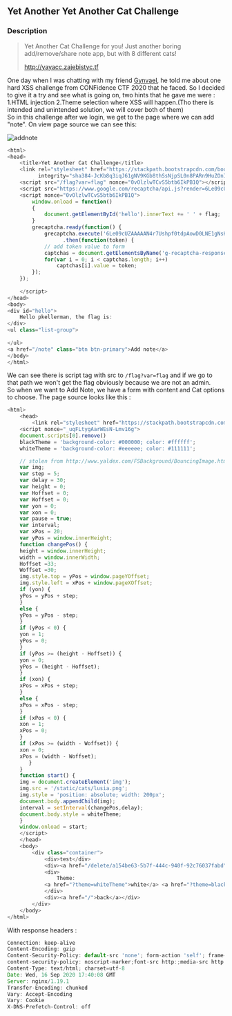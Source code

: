 <h2>Yet Another Yet Another Cat Challenge</h2>

<h3>Description</h3>

<blockquote>Yet Another Cat Challenge for you! Just another boring add/remove/share note app, but with 8 different cats!

http://yayacc.zajebistyc.tf</blockquote>



<p>One day when I was chatting with my friend <a href="https://gynvael.coldwind.pl/">Gynvael</a>, he told me about one hard XSS challenge from CONFidence CTF 2020 that he faced. So I decided to give it a try and see what is going on, two hints that he gave me were : 1.HTML injection 2.Theme selection where XSS will happen.(Tho there is intended and unintended solution, we will cover both of them)<br>
So in this challenge after we login, we get to the page where we can add "note". On view page source we can see this:
</p>

![addnote](https://github.com/DejanJS/CONFidence-CTF-2020-yayacc/blob/master/entrypage.png)

```javascript
<html>
<head>
    <title>Yet Another Cat Challenge</title>
    <link rel="stylesheet" href="https://stackpath.bootstrapcdn.com/bootstrap/4.5.2/css/bootstrap.min.css"
          integrity="sha384-JcKb8q3iqJ61gNV9KGb8thSsNjpSL0n8PARn9HuZOnIxN0hoP+VmmDGMN5t9UJ0Z" crossorigin="anonymous">
    <script src="/flag?var=flag" nonce="0vOlzlwTCvS5btb6IkPB1Q"></script>
    <script src="https://www.google.com/recaptcha/api.js?render=6Le09cUZAAAAAN4r7Ushpf0tdpAowD0LNE1gNsHI"></script>
    <script nonce="0vOlzlwTCvS5btb6IkPB1Q">
        window.onload = function()
        {
            document.getElementById('hello').innerText += ' ' + flag;
        }
        grecaptcha.ready(function() {
            grecaptcha.execute('6Le09cUZAAAAAN4r7Ushpf0tdpAowD0LNE1gNsHI', {action:'validate_captcha'})
                  .then(function(token) {
            // add token value to form
            captchas = document.getElementsByName('g-recaptcha-response')
            for(var i = 0; i < captchas.length; i++)
                captchas[i].value = token;
        });
    });
    
    </script>
</head>
<body>
<div id="hello">
    Hello pkellerman, the flag is:
</div>
<ul class="list-group">
    
</ul>
<a href="/note" class="btn btn-primary">Add note</a>
</body>
</html>
```

<p>We can see there is script tag with src to <code>/flag?var=flag</code> and if we go to that path we won't get the flag obviously because we are not an admin.<br>So when we want to Add Note, we have a form with content and Cat options to choose. The page source looks like this : </p>

```javascript
<html>
    <head>
        <link rel="stylesheet" href="https://stackpath.bootstrapcdn.com/bootstrap/4.5.2/css/bootstrap.min.css" integrity="sha384-JcKb8q3iqJ61gNV9KGb8thSsNjpSL0n8PARn9HuZOnIxN0hoP+VmmDGMN5t9UJ0Z" crossorigin="anonymous">
    <script nonce="_uqFLtygAarWEsN-Lmv16g">
    document.scripts[0].remove()
    blackTheme = 'background-color: #000000; color: #ffffff';
    whiteTheme = 'background-color: #eeeeee; color: #111111';    

    // stolen from http://www.yaldex.com/FSBackground/BouncingImage.htm
    var img;
    var step = 5;
    var delay = 30;
    var height = 0;
    var Hoffset = 0;
    var Woffset = 0;
    var yon = 0;
    var xon = 0;
    var pause = true;
    var interval;
    var xPos = 20;
    var yPos = window.innerHeight;
    function changePos() {
    height = window.innerHeight;
    width = window.innerWidth;
    Hoffset =33;
    Woffset =30;
    img.style.top = yPos + window.pageYOffset;
    img.style.left = xPos + window.pageXOffset;
    if (yon) {
    yPos = yPos + step;
    }
    else {
    yPos = yPos - step;
    }
    if (yPos < 0) {
    yon = 1;
    yPos = 0;
    }
    if (yPos >= (height - Hoffset)) {
    yon = 0;
    yPos = (height - Hoffset);
    }
    if (xon) {
    xPos = xPos + step;
    }
    else {
    xPos = xPos - step;
    }
    if (xPos < 0) {
    xon = 1;
    xPos = 0;
    }
    if (xPos >= (width - Woffset)) {
    xon = 0;
    xPos = (width - Woffset);
       }
    }
    function start() {
    img = document.createElement('img');
    img.src = '/static/cats/lusia.png';
    img.style = 'position: absolute; width: 200px';
    document.body.appendChild(img);
    interval = setInterval(changePos,delay);
    document.body.style = whiteTheme;
    }
    window.onload = start;
    </script>
    </head>
    <body>
        <div class="container">
            <div>test</div>
            <div><a href="/delete/a154be63-5b7f-444c-940f-92c76037fabd" class="btn btn-primary">Delete</a></div>
            <div>
                Theme:
            <a href="?theme=whiteTheme">white</a> <a href="?theme=blackTheme">black</a>
            </div>
            <div><a href="/">back</a></div>
        </div>
    </body>
</html>
```

With response headers : 

```javascript
Connection: keep-alive
Content-Encoding: gzip
Content-Security-Policy: default-src 'none'; form-action 'self'; frame-ancestors 'none'; style-src https://stackpath.bootstrapcdn.com/bootstrap/4.5.2/css/bootstrap.min.css; img-src 'self'; script-src 'nonce-VWn7r5GTbTcLZSqYM4JutQ' https://www.google.com/recaptcha/ https://www.gstatic.com/recaptcha/; frame-src https://www.google.com/recaptcha/
content-security-policy: noscript-marker;font-src http:;media-src http:;object-src http:
Content-Type: text/html; charset=utf-8
Date: Wed, 16 Sep 2020 17:40:08 GMT
Server: nginx/1.19.1
Transfer-Encoding: chunked
Vary: Accept-Encoding
Vary: Cookie
X-DNS-Prefetch-Control: off
```

